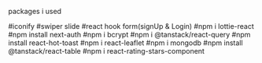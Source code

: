 packages i used

#iconify
#swiper slide
#react hook form(signUp & Login)
#npm i lottie-react
#npm install next-auth
#npm i bcrypt
#npm i @tanstack/react-query
#npm install react-hot-toast
#npm i react-leaflet
#npm i mongodb
#npm install @tanstack/react-table
#npm i react-rating-stars-component
